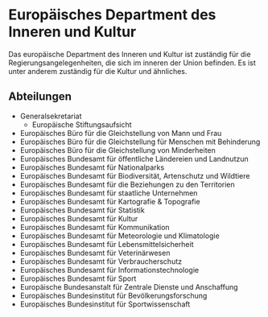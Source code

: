 # Europäisches Department des Inneren und Kultur
Das europäische Department des Inneren und Kultur ist zuständig für die Regierungsangelegenheiten, die sich im inneren der Union befinden. Es ist unter anderem zuständig für die Kultur und ähnliches.

## Abteilungen
* Generalsekretariat
  * Europäische Stiftungsaufsicht
* Europäisches Büro für die Gleichstellung von Mann und Frau
* Europäisches Büro für die Gleichstellung für Menschen mit Behinderung
* Europäisches Büro für die Gleichstellung von Minderheiten
* Europäisches Bundesamt für öffentliche Ländereien und Landnutzun
* Europäisches Bundesamt für Nationalparks
* Europäisches Bundesamt für Biodiversität, Artenschutz und Wildtiere
* Europäisches Bundesamt für die Beziehungen zu den Territorien
* Europäisches Bundesamt für staatliche Unternehmen 
* Europäisches Bundesamt für Kartografie & Topografie
* Europäisches Bundesamt für Statistik
* Europäisches Bundesamt für Kultur
* Europäisches Bundesamt für Kommunikation
* Europäisches Bundesamt für Meteorologie und Klimatologie
* Europäisches Bundesamt für Lebensmittelsicherheit
* Europäisches Bundesamt für Veterinärwesen
* Europäisches Bundesamt für Verbraucherschutz
* Europäisches Bundesamt für Informationstechnologie
* Europäisches Bundesamt für Sport
* Europäische Bundesanstalt für Zentrale Dienste und Anschaffung
* Europäisches Bundesinstitut für Bevölkerungsforschung
* Europäisches Bundesinstitut für Sportwissenschaft